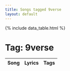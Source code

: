 ```yaml
---
title: Songs tagged 9verse
layout: default
---
```

{% include data_table.html %}
# Tag: 9verse
<table id='song-table'><thead><th>Song</th><th>Lyrics</th><th>Tags</th></thead>
